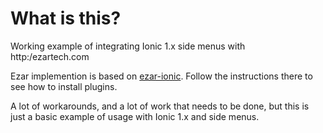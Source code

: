 
# What is this?
Working example of integrating Ionic 1.x side menus with http:/ezartech.com

Ezar implemention is based on [ezar-ionic](https://github.com/ezartech/ezar-ionic). Follow the instructions there to see how to install plugins.

A lot of workarounds, and a lot of work that needs to be done, but this is just a basic example of usage with Ionic 1.x and side menus.
